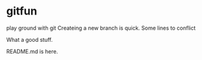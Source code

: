 # gitfun
play ground with git
Createing a new branch is quick. 
Some lines to conflict 

What a good stuff.

README.md is here. 
